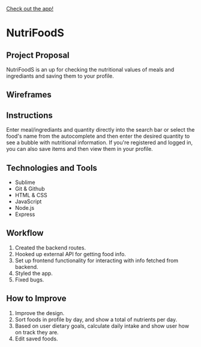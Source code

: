 [Check out the app!](https://nutrifoods.herokuapp.com/)
# NutriFoodS

## Project Proposal
NutriFoodS is an up for checking the nutritional values of meals and ingrediants and saving them to your profile.

## Wireframes


## Instructions
Enter meal/ingrediants and quantity directly into the search bar or select the food's name from the autocomplete and then enter the desired quantity to see a bubble with nutritional information. If you're registered and logged in, you can also save items and then view them in your profile.

## Technologies and Tools
* Sublime
* Git & Github
* HTML & CSS
* JavaScript
* Node.js
* Express

## Workflow
1. Created the backend routes.
1. Hooked up external API for getting food info.
1. Set up frontend functionality for interacting with info fetched from backend.
1. Styled the app.
1. Fixed bugs.

## How to Improve
1. Improve the design.
1. Sort foods in profile by day, and show a total of nutrients per day.
1. Based on user dietary goals, calculate daily intake and show user how on track they are.
1. Edit saved foods.
